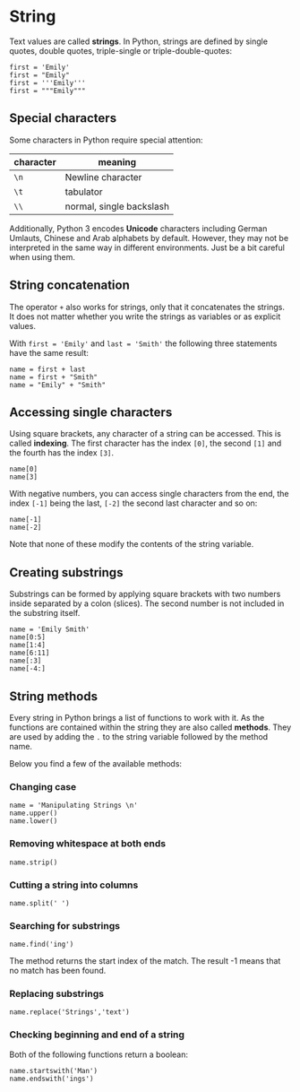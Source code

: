 
# String

Text values are called **strings**. In Python, strings are defined by single quotes, double quotes, triple-single or triple-double-quotes:

    first = 'Emily'
    first = "Emily"
    first = '''Emily'''
    first = """Emily"""

## Special characters

Some characters in Python require special attention:

| character | meaning |
|-----------|---------|
| `\n`      | Newline character |
| `\t`      | tabulator |
| `\\`      | normal, single backslash |

Additionally, Python 3 encodes **Unicode** characters including German Umlauts, Chinese and Arab alphabets by default. However, they may not be interpreted in the same way in different environments. Just be a bit careful when using them.

## String concatenation

The operator `+` also works for strings, only that it concatenates the strings. It does not matter whether you write the strings as variables or as explicit values.

With `first = 'Emily'` and `last = 'Smith'` the following three statements have the same result:

    name = first + last
    name = first + "Smith"
    name = "Emily" + "Smith"


## Accessing single characters

Using square brackets, any character of a string can be accessed. This is called **indexing**. The first character has the index `[0]`, the second `[1]` and the fourth has the index `[3]`.

    name[0]
    name[3]

With negative numbers, you can access single characters from the end, the index `[-1]` being the last, `[-2]` the second last character and so on:

    name[-1] 
    name[-2] 

Note that none of these modify the contents of the string variable.


## Creating substrings

Substrings can be formed by applying square brackets with two numbers inside separated by a colon (slices). The second number is not included in the substring itself.

    name = 'Emily Smith'
    name[0:5]
    name[1:4]
    name[6:11]
    name[:3] 
    name[-4:] 


## String methods

Every string in Python brings a list of functions to work with it. As the functions are contained within the string they are also called **methods**. They are used by adding the `.` to the string variable followed by the method name.

Below you find a few of the available methods:

### Changing case

    name = 'Manipulating Strings \n'
    name.upper()
    name.lower()

### Removing whitespace at both ends

    name.strip()

### Cutting a string into columns

    name.split(' ')

### Searching for substrings

    name.find('ing')

The method returns the start index of the match. The result -1 means that no match has been found.

### Replacing substrings

    name.replace('Strings','text')

### Checking beginning and end of a string

Both of the following functions return a boolean:

    name.startswith('Man')
    name.endswith('ings') 
